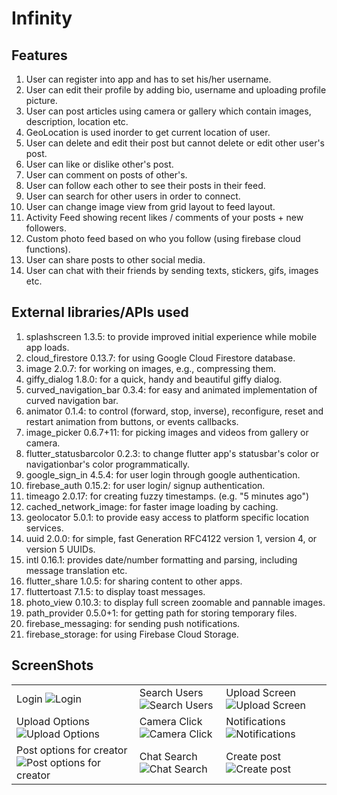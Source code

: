 # Infinity

## Features
<ol type = "1">
  <li> User can register into app and has to set his/her username. </li>
  <li> User can edit their profile by adding bio, username and uploading profile picture. </li>
  <li> User can post articles using camera or gallery which contain images, description, location etc. </li>
  <li> GeoLocation is used inorder to get current location of user. </li>
  <li> User can delete and edit their post but cannot delete or edit other user's post. </li>
  <li> User can like or dislike other's post. </li>
  <li> User can comment on posts of other's. </li>
  <li> User can follow each other to see their posts in their feed. </li>
  <li> User can search for other users in order to connect. </li>
  <li> User can change image view from grid layout to feed layout. </li>
  <li> Activity Feed showing recent likes / comments of your posts + new followers. </li>
  <li> Custom photo feed based on who you follow (using firebase cloud functions). </li>
  <li> User can share posts to other social media. </li>
  <li> User can chat with their friends by sending texts, stickers, gifs, images etc. </li>
</ol>

## External libraries/APIs used
<ol type = "1">
  <li> splashscreen 1.3.5: to provide improved initial experience while mobile app loads. </li>
  <li> cloud_firestore 0.13.7: for using Google Cloud Firestore database. </li>
  <li> image 2.0.7: for working on images, e.g., compressing them. </li>
  <li> giffy_dialog 1.8.0: for a quick, handy and beautiful giffy dialog. </li>
  <li> curved_navigation_bar 0.3.4: for easy and animated implementation of curved navigation bar. </li>
  <li> animator 0.1.4: to control (forward, stop, inverse), reconfigure, reset and restart animation from buttons, or events callbacks. </li>
  <li> image_picker 0.6.7+11: for picking images and videos from gallery or camera. </li>
  <li> flutter_statusbarcolor 0.2.3: to change flutter app's statusbar's color or navigationbar's color programmatically. </li>
  <li> google_sign_in 4.5.4: for user login through google authentication. </li>
  <li> firebase_auth 0.15.2: for user login/ signup authentication. </li>
  <li> timeago 2.0.17: for creating fuzzy timestamps. (e.g. "5 minutes ago") </li>
  <li> cached_network_image: for faster image loading by caching. </li>
  <li> geolocator 5.0.1: to provide easy access to platform specific location services. </li>
  <li> uuid 2.0.0: for simple, fast Generation RFC4122 version 1, version 4, or version 5 UUIDs. </li>
  <li> intl 0.16.1: provides date/number formatting and parsing, including message translation etc. </li>
  <li> flutter_share 1.0.5: for sharing content to other apps. </li>
  <li> fluttertoast 7.1.5: to display toast messages. </li>
  <li> photo_view 0.10.3: to display full screen zoomable and pannable images. </li>
  <li> path_provider 0.5.0+1: for getting path for storing temporary files. </li>
  <li> firebase_messaging: for sending push notifications. </li>
  <li> firebase_storage: for using Firebase Cloud Storage. </li>
 
</ol>

## ScreenShots

|   |   |   |
|---|---|---|
|Login ![Login](https://github.com/surbhi2408/Infinity/blob/main/screenshots/login_screen.png?raw=true)|Search Users ![Search Users](https://github.com/surbhi2408/Infinity/blob/main/screenshots/search_screen.png?raw=true)|Upload Screen ![Upload Screen](https://github.com/surbhi2408/Infinity/blob/main/screenshots/upload_screen.png?raw=true)|
|Upload Options ![Upload Options](https://github.com/surbhi2408/Infinity/blob/main/screenshots/upload_options.png?raw=true)|Camera Click ![Camera Click](https://github.com/surbhi2408/Infinity/blob/main/screenshots/camera_click.png?raw=true)|Notifications ![Notifications](https://github.com/surbhi2408/Infinity/blob/main/screenshots/notifications.png?raw=true)|
|Post options for creator ![Post options for creator](https://github.com/surbhi2408/Infinity/blob/main/screenshots/post_option.png?raw=true)|Chat Search ![Chat Search](https://github.com/surbhi2408/Infinity/blob/main/screenshots/chat_search.png?raw=true)|Create post ![Create post](https://github.com/surbhi2408/Infinity/blob/main/screenshots/upload_newPost.png?raw=true)|
